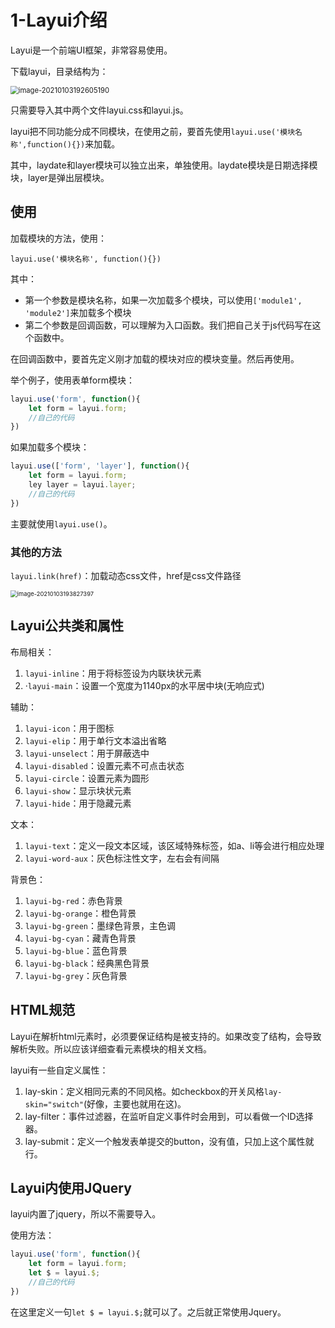 # 1-Layui介绍



Layui是一个前端UI框架，非常容易使用。

下载layui，目录结构为：

<img src="https://crayon-1302863897.cos.ap-beijing.myqcloud.com/image/image-20210103192605190.png" alt="image-20210103192605190" style="zoom:80%;" />

只需要导入其中两个文件layui.css和layui.js。

layui把不同功能分成不同模块，在使用之前，要首先使用`layui.use('模块名称',function(){})`来加载。

其中，laydate和layer模块可以独立出来，单独使用。laydate模块是日期选择模块，layer是弹出层模块。



## 使用

加载模块的方法，使用：

`layui.use('模块名称', function(){})`

其中：

- 第一个参数是模块名称，如果一次加载多个模块，可以使用`['module1', 'module2']`来加载多个模块
- 第二个参数是回调函数，可以理解为入口函数。我们把自己关于js代码写在这个函数中。

在回调函数中，要首先定义刚才加载的模块对应的模块变量。然后再使用。

举个例子，使用表单form模块：

```js
layui.use('form', function(){
    let form = layui.form;
    //自己的代码
})
```

如果加载多个模块：

```javascript
layui.use(['form', 'layer'], function(){
    let form = layui.form;
    ley layer = layui.layer;
    //自己的代码
})
```





主要就使用`layui.use()`。



### 其他的方法



`layui.link(href)`：加载动态css文件，href是css文件路径



<img src="https://crayon-1302863897.cos.ap-beijing.myqcloud.com/image/image-20210103193827397.png" alt="image-20210103193827397" style="zoom:67%;" />



## Layui公共类和属性

布局相关：

1. `layui-inline`：用于将标签设为内联块状元素
2. ·`layui-main`：设置一个宽度为1140px的水平居中块(无响应式)

辅助：

1. `layui-icon`：用于图标
2. `layui-elip`：用于单行文本溢出省略
3. `layui-unselect`：用于屏蔽选中
4. `layui-disabled`：设置元素不可点击状态
5. `layui-circle`：设置元素为圆形
6. `layui-show`：显示块状元素
7. `layui-hide`：用于隐藏元素

文本：

1. `layui-text`：定义一段文本区域，该区域特殊标签，如a、li等会进行相应处理
2. `layui-word-aux`：灰色标注性文字，左右会有间隔

背景色：

1. `layui-bg-red`：赤色背景
2. `layui-bg-orange`：橙色背景
3. `layui-bg-green`：墨绿色背景，主色调
4. `layui-bg-cyan`：藏青色背景
5. `layui-bg-blue`：蓝色背景
6. `layui-bg-black`：经典黑色背景
7. `layui-bg-grey`：灰色背景



## HTML规范

Layui在解析html元素时，必须要保证结构是被支持的。如果改变了结构，会导致解析失败。所以应该详细查看元素模块的相关文档。



layui有一些自定义属性：

1. lay-skin：定义相同元素的不同风格。如checkbox的开关风格`lay-skin="switch"`(好像，主要也就用在这)。
2. lay-filter：事件过滤器，在监听自定义事件时会用到，可以看做一个ID选择器。
3. lay-submit：定义一个触发表单提交的button，没有值，只加上这个属性就行。

## Layui内使用JQuery

layui内置了jquery，所以不需要导入。

使用方法：

```javascript
layui.use('form', function(){
    let form = layui.form;
    let $ = layui.$;
    //自己的代码
})
```

在这里定义一句`let $ = layui.$;`就可以了。之后就正常使用Jquery。

